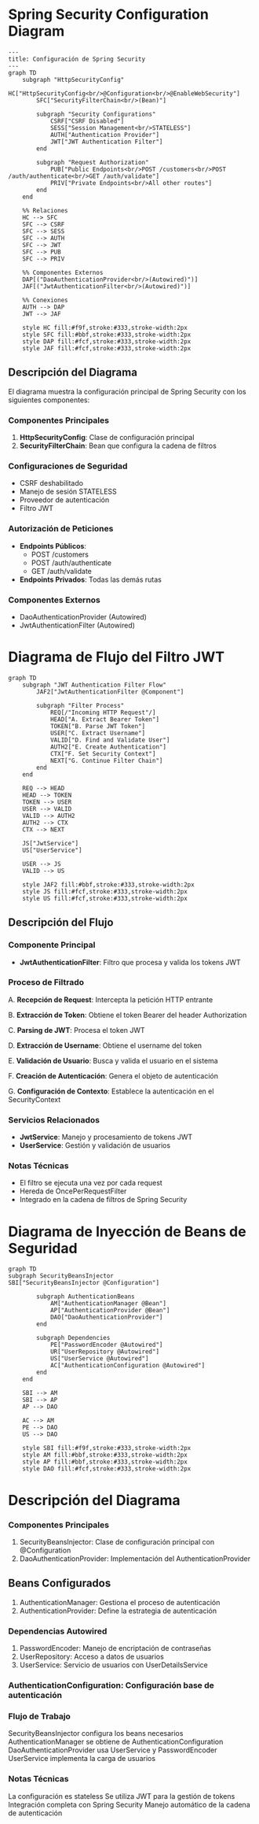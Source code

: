 # Spring Security Configuration Diagram

```mermaid
---
title: Configuración de Spring Security
---
graph TD
    subgraph "HttpSecurityConfig"
        HC["HttpSecurityConfig<br/>@Configuration<br/>@EnableWebSecurity"]
        SFC["SecurityFilterChain<br/>(Bean)"]
        
        subgraph "Security Configurations"
            CSRF["CSRF Disabled"]
            SESS["Session Management<br/>STATELESS"]
            AUTH["Authentication Provider"]
            JWT["JWT Authentication Filter"]
        end
        
        subgraph "Request Authorization"
            PUB["Public Endpoints<br/>POST /customers<br/>POST /auth/authenticate<br/>GET /auth/validate"]
            PRIV["Private Endpoints<br/>All other routes"]
        end
    end
    
    %% Relaciones
    HC --> SFC
    SFC --> CSRF
    SFC --> SESS
    SFC --> AUTH
    SFC --> JWT
    SFC --> PUB
    SFC --> PRIV
    
    %% Componentes Externos
    DAP[("DaoAuthenticationProvider<br/>(Autowired)")]
    JAF[("JwtAuthenticationFilter<br/>(Autowired)")]
    
    %% Conexiones
    AUTH --> DAP
    JWT --> JAF
    
    style HC fill:#f9f,stroke:#333,stroke-width:2px
    style SFC fill:#bbf,stroke:#333,stroke-width:2px
    style DAP fill:#fcf,stroke:#333,stroke-width:2px
    style JAF fill:#fcf,stroke:#333,stroke-width:2px
```

## Descripción del Diagrama

El diagrama muestra la configuración principal de Spring Security con los siguientes componentes:

### Componentes Principales
1. **HttpSecurityConfig**: Clase de configuración principal
2. **SecurityFilterChain**: Bean que configura la cadena de filtros

### Configuraciones de Seguridad
- CSRF deshabilitado
- Manejo de sesión STATELESS
- Proveedor de autenticación
- Filtro JWT

### Autorización de Peticiones
- **Endpoints Públicos**:
    - POST /customers
    - POST /auth/authenticate
    - GET /auth/validate
- **Endpoints Privados**: Todas las demás rutas

### Componentes Externos
- DaoAuthenticationProvider (Autowired)
- JwtAuthenticationFilter (Autowired)


# Diagrama de Flujo del Filtro JWT

```mermaid
graph TD
    subgraph "JWT Authentication Filter Flow"
        JAF2["JwtAuthenticationFilter @Component"]
        
        subgraph "Filter Process"
            REQ[/"Incoming HTTP Request"/]
            HEAD["A. Extract Bearer Token"]
            TOKEN["B. Parse JWT Token"]
            USER["C. Extract Username"]
            VALID["D. Find and Validate User"]
            AUTH2["E. Create Authentication"]
            CTX["F. Set Security Context"]
            NEXT["G. Continue Filter Chain"]
        end
    end
    
    REQ --> HEAD
    HEAD --> TOKEN
    TOKEN --> USER
    USER --> VALID
    VALID --> AUTH2
    AUTH2 --> CTX
    CTX --> NEXT
    
    JS["JwtService"]
    US["UserService"]
    
    USER --> JS
    VALID --> US

    style JAF2 fill:#bbf,stroke:#333,stroke-width:2px
    style JS fill:#fcf,stroke:#333,stroke-width:2px
    style US fill:#fcf,stroke:#333,stroke-width:2px
```

## Descripción del Flujo

### Componente Principal
- **JwtAuthenticationFilter**: Filtro que procesa y valida los tokens JWT

### Proceso de Filtrado
A. **Recepción de Request**: Intercepta la petición HTTP entrante 

B. **Extracción de Token**: Obtiene el token Bearer del header Authorization

C. **Parsing de JWT**: Procesa el token JWT

D. **Extracción de Username**: Obtiene el username del token

E. **Validación de Usuario**: Busca y valida el usuario en el sistema

F. **Creación de Autenticación**: Genera el objeto de autenticación

G. **Configuración de Contexto**: Establece la autenticación en el SecurityContext

### Servicios Relacionados
- **JwtService**: Manejo y procesamiento de tokens JWT
- **UserService**: Gestión y validación de usuarios

### Notas Técnicas
- El filtro se ejecuta una vez por cada request
- Hereda de OncePerRequestFilter
- Integrado en la cadena de filtros de Spring Security

# Diagrama de Inyección de Beans de Seguridad 

```mermaid
graph TD
subgraph SecurityBeansInjector
SBI["SecurityBeansInjector @Configuration"]

        subgraph AuthenticationBeans
            AM["AuthenticationManager @Bean"]
            AP["AuthenticationProvider @Bean"]
            DAO["DaoAuthenticationProvider"]
        end
        
        subgraph Dependencies
            PE["PasswordEncoder @Autowired"]
            UR["UserRepository @Autowired"]
            US["UserService @Autowired"]
            AC["AuthenticationConfiguration @Autowired"]
        end
    end
    
    SBI --> AM
    SBI --> AP
    AP --> DAO
    
    AC --> AM
    PE --> DAO
    US --> DAO
    
    style SBI fill:#f9f,stroke:#333,stroke-width:2px
    style AM fill:#bbf,stroke:#333,stroke-width:2px
    style AP fill:#bbf,stroke:#333,stroke-width:2px
    style DAO fill:#fcf,stroke:#333,stroke-width:2px
```


#  Descripción del Diagrama
### Componentes Principales

1. SecurityBeansInjector: Clase de configuración principal con @Configuration
2. DaoAuthenticationProvider: Implementación del AuthenticationProvider

## Beans Configurados
1. AuthenticationManager: Gestiona el proceso de autenticación
1. AuthenticationProvider: Define la estrategia de autenticación

### Dependencias Autowired
1. PasswordEncoder: Manejo de encriptación de contraseñas
2. UserRepository: Acceso a datos de usuarios
3. UserService: Servicio de usuarios con UserDetailsService

### AuthenticationConfiguration: Configuración base de autenticación

### Flujo de Trabajo
SecurityBeansInjector configura los beans necesarios
AuthenticationManager se obtiene de AuthenticationConfiguration
DaoAuthenticationProvider usa UserService y PasswordEncoder
UserService implementa la carga de usuarios

### Notas Técnicas
La configuración es stateless
Se utiliza JWT para la gestión de tokens
Integración completa con Spring Security
Manejo automático de la cadena de autenticación